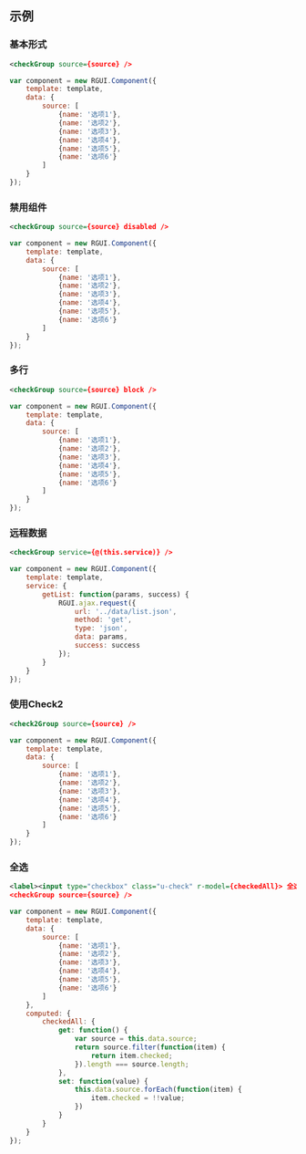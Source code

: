 ## 示例
### 基本形式

<div class="m-example"></div>

```xml
<checkGroup source={source} />
```

```javascript
var component = new RGUI.Component({
    template: template,
    data: {
        source: [
            {name: '选项1'},
            {name: '选项2'},
            {name: '选项3'},
            {name: '选项4'},
            {name: '选项5'},
            {name: '选项6'}
        ]
    }
});
```

### 禁用组件

<div class="m-example"></div>

```xml
<checkGroup source={source} disabled />
```

```javascript
var component = new RGUI.Component({
    template: template,
    data: {
        source: [
            {name: '选项1'},
            {name: '选项2'},
            {name: '选项3'},
            {name: '选项4'},
            {name: '选项5'},
            {name: '选项6'}
        ]
    }
});
```

### 多行

<div class="m-example"></div>

```xml
<checkGroup source={source} block />
```

```javascript
var component = new RGUI.Component({
    template: template,
    data: {
        source: [
            {name: '选项1'},
            {name: '选项2'},
            {name: '选项3'},
            {name: '选项4'},
            {name: '选项5'},
            {name: '选项6'}
        ]
    }
});
```

### 远程数据

<div class="m-example"></div>

```xml
<checkGroup service={@(this.service)} />
```

```javascript
var component = new RGUI.Component({
    template: template,
    service: {
        getList: function(params, success) {
            RGUI.ajax.request({
                url: '../data/list.json',
                method: 'get',
                type: 'json',
                data: params,
                success: success
            });
        }
    }
});
```

### 使用Check2

<div class="m-example"></div>

```xml
<check2Group source={source} />
```

```javascript
var component = new RGUI.Component({
    template: template,
    data: {
        source: [
            {name: '选项1'},
            {name: '选项2'},
            {name: '选项3'},
            {name: '选项4'},
            {name: '选项5'},
            {name: '选项6'}
        ]
    }
});
```

### 全选

<div class="m-example"></div>

```xml
<label><input type="checkbox" class="u-check" r-model={checkedAll}> 全选</label>
<checkGroup source={source} />
```

```javascript
var component = new RGUI.Component({
    template: template,
    data: {
        source: [
            {name: '选项1'},
            {name: '选项2'},
            {name: '选项3'},
            {name: '选项4'},
            {name: '选项5'},
            {name: '选项6'}
        ]
    },
    computed: {
        checkedAll: {
            get: function() {
                var source = this.data.source;
                return source.filter(function(item) {
                    return item.checked;
                }).length === source.length;
            },
            set: function(value) {
                this.data.source.forEach(function(item) {
                    item.checked = !!value;
                })
            }
        }
    }
});
```
